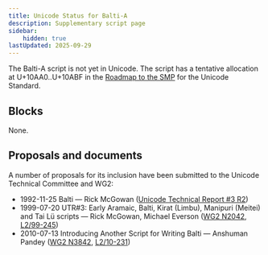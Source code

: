 ```yaml
---
title: Unicode Status for Balti-A
description: Supplementary script page
sidebar:
    hidden: true
lastUpdated: 2025-09-29
---
```


The Balti-A script is not yet in Unicode. The script has a tentative allocation at U+10AA0..U+10ABF in the [Roadmap to the SMP](http://www.unicode.org/roadmaps/smp/) for the Unicode Standard.

## Blocks

None.

## Proposals and documents

A number of proposals for its inclusion have been submitted to the Unicode Technical Committee and WG2:
- 1992-11-25 Balti — Rick McGowan ([Unicode Technical Report #3 R2](http://www.unicode.org/reports/tr3-2/))
- 1999-07-20 UTR#3: Early Aramaic, Balti, Kirat (Limbu), Manipuri (Meitei) and Tai Lü scripts — Rick McGowan, Michael Everson ([WG2 N2042](https://www.unicode.org/wg2/docs/n2042.pdf), [L2/99-245](http://www.unicode.org/L2/L1999/n2042.pdf))
- 2010-07-13 Introducing Another Script for Writing Balti — Anshuman Pandey ([WG2 N3842](https://www.unicode.org/wg2/docs/n3842.pdf), [L2/10-231](http://www.unicode.org/cgi-bin/GetMatchingDocs.pl?L2/10-231))
